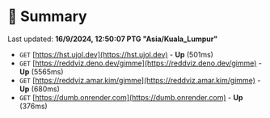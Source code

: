 # 📖 Summary
Last updated: **16/9/2024, 12:50:07 PTG "Asia/Kuala_Lumpur"**

- `GET` [https://hst.ujol.dev](https://hst.ujol.dev) - **Up** (501ms)
- `GET` [https://reddviz.deno.dev/gimme](https://reddviz.deno.dev/gimme) - **Up** (5565ms)
- `GET` [https://reddviz.amar.kim/gimme](https://reddviz.amar.kim/gimme) - **Up** (680ms)
- `GET` [https://dumb.onrender.com](https://dumb.onrender.com) - **Up** (376ms)
